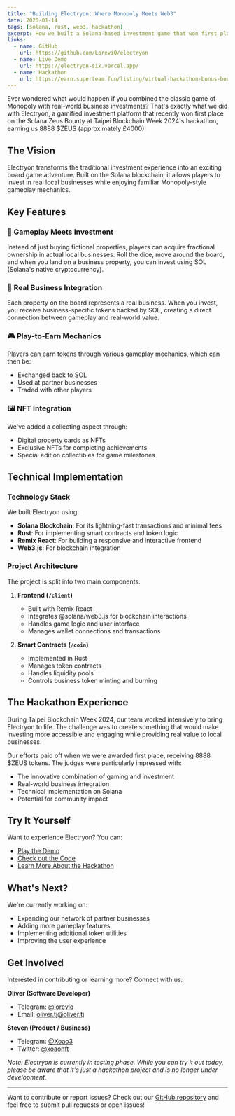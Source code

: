 ```yaml
---
title: "Building Electryon: Where Monopoly Meets Web3"
date: 2025-01-14
tags: [solana, rust, web3, hackathon]
excerpt: How we built a Solana-based investment game that won first place at Taipei Blockchain Week 2024
links:
  - name: GitHub
    url: https://github.com/LoreviQ/electryon
  - name: Live Demo
    url: https://electryon-six.vercel.app/
  - name: Hackathon
    url: https://earn.superteam.fun/listing/virtual-hackathon-bonus-bounty-tbw-2024/
---
```


Ever wondered what would happen if you combined the classic game of Monopoly with real-world business investments? That's exactly what we did with Electryon, a gamified investment platform that recently won first place on the Solana Zeus Bounty at Taipei Blockchain Week 2024's hackathon, earning us 8888 $ZEUS (approximately £4000)!

## The Vision

Electryon transforms the traditional investment experience into an exciting board game adventure. Built on the Solana blockchain, it allows players to invest in real local businesses while enjoying familiar Monopoly-style gameplay mechanics.

## Key Features

### 🎲 Gameplay Meets Investment
Instead of just buying fictional properties, players can acquire fractional ownership in actual local businesses. Roll the dice, move around the board, and when you land on a business property, you can invest using SOL (Solana's native cryptocurrency).

### 🏪 Real Business Integration
Each property on the board represents a real business. When you invest, you receive business-specific tokens backed by SOL, creating a direct connection between gameplay and real-world value.

### 🎮 Play-to-Earn Mechanics
Players can earn tokens through various gameplay mechanics, which can then be:
- Exchanged back to SOL
- Used at partner businesses
- Traded with other players

### 🖼️ NFT Integration
We've added a collecting aspect through:
- Digital property cards as NFTs
- Exclusive NFTs for completing achievements
- Special edition collectibles for game milestones

## Technical Implementation

### Technology Stack
We built Electryon using:
- **Solana Blockchain**: For its lightning-fast transactions and minimal fees
- **Rust**: For implementing smart contracts and token logic
- **Remix React**: For building a responsive and interactive frontend
- **Web3.js**: For blockchain integration

### Project Architecture
The project is split into two main components:

1. **Frontend (`/client`)**
   - Built with Remix React
   - Integrates @solana/web3.js for blockchain interactions
   - Handles game logic and user interface
   - Manages wallet connections and transactions

2. **Smart Contracts (`/coin`)**
   - Implemented in Rust
   - Manages token contracts
   - Handles liquidity pools
   - Controls business token minting and burning

## The Hackathon Experience

During Taipei Blockchain Week 2024, our team worked intensively to bring Electryon to life. The challenge was to create something that would make investing more accessible and engaging while providing real value to local businesses.

Our efforts paid off when we were awarded first place, receiving 8888 $ZEUS tokens. The judges were particularly impressed with:
- The innovative combination of gaming and investment
- Real-world business integration
- Technical implementation on Solana
- Potential for community impact

## Try It Yourself

Want to experience Electryon? You can:
- [Play the Demo](https://electryon-six.vercel.app/)
- [Check out the Code](https://github.com/LoreviQ/electryon)
- [Learn More About the Hackathon](https://earn.superteam.fun/listing/virtual-hackathon-bonus-bounty-tbw-2024/)

## What's Next?

We're currently working on:
- Expanding our network of partner businesses
- Adding more gameplay features
- Implementing additional token utilities
- Improving the user experience

## Get Involved

Interested in contributing or learning more? Connect with us:

**Oliver (Software Developer)**
- Telegram: [@loreviq](https://t.me/loreviq)
- Email: oliver.tj@oliver.tj

**Steven (Product / Business)**
- Telegram: [@Xoao3](https://t.me/Xoao3)
- Twitter: [@xoaonft](https://twitter.com/xoaonft)

*Note: Electryon is currently in testing phase. While you can try it out today, please be aware that it's just a hackathon project and is no longer under development.*

---

Want to contribute or report issues? Check out our [GitHub repository](https://github.com/LoreviQ/electryon) and feel free to submit pull requests or open issues!
